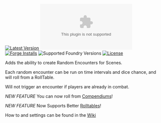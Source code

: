 [![Latest Version](https://img.shields.io/github/v/release/veevelder/random-encounters?display_name=tag&sort=semver&label=Latest%20Version)](https://github.com/veevelder/random-encounters/releases/latest)
![Latest Release Download Count](https://img.shields.io/github/downloads/veevelder/random-encounters/latest/module.zip)
[![Forge Installs](https://img.shields.io/badge/dynamic/json?label=Forge%20Installs&query=package.installs&suffix=%25&url=https%3A%2F%2Fforge-vtt.com%2Fapi%2Fbazaar%2Fpackage%2Frandom-encounters&colorB=4aa94a)](https://forge-vtt.com/bazaar#package=random-encounters)
![Supported Foundry Versions](https://img.shields.io/endpoint?url=https://foundryshields.com/version?url=https://github.com/veevelder/random-encounters/releases/latest/download/module.json)
[![License](https://img.shields.io/github/license/veevelder/random-encounters?label=License)](LICENSE)

Adds the ability to create Random Encounters for Scenes.

Each random encounter can be run on time intervals and dice chance, and will roll from a RollTable.

Will not trigger an encounter if players are already in combat.

*NEW FEATURE* You can now roll from [Compendiums](https://github.com/veevelder/random-encounters/wiki/Rolling-from-Compendiums)!

*NEW FEATURE* Now Supports Better [Rolltables](https://github.com/veevelder/random-encounters/wiki/Better-Rolltables)!

How to and settings can be found in the [Wiki](https://github.com/veevelder/random-encounters/wiki)